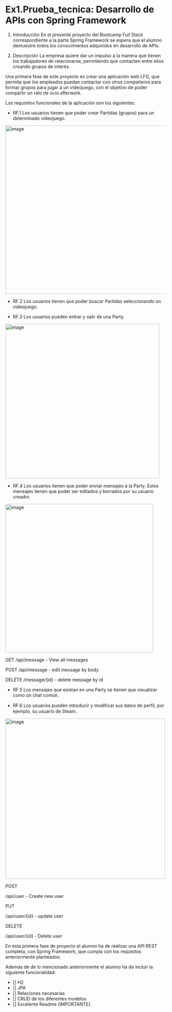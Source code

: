 # Ex1.Prueba_tecnica: Desarrollo de APIs con Spring Framework


1.    Introducción
En el presente proyecto del Bootcamp Full Stack correspondiente a la parte Spring Framework se espera que el alumno demuestre todos los conocimientos adquiridos en desarrollo de APIs. 

2.    Descripción 
La empresa quiere dar un impulso a la manera que tienen los trabajadores de relacionarse, permitiendo que contacten entre ellos creando grupos de interés. 

Una primera fase de este proyecto es crear una aplicación web LFG, que permita que los  empleados  puedan  contactar  con  otros  compañeros  para formar grupos para jugar a un videojuego, con el objetivo de poder compartir un rato de ocio afterwork. 

Los requisitos funcionales de la aplicación son los siguientes: 

- RF.1   Los   usuarios  tienen  que  poder  crear  Partídas  (grupos)  para  un determinado videojuego.
<img width="524" alt="image" src="https://user-images.githubusercontent.com/110301198/233160213-20bb9fdc-5d70-4e7a-ad3b-cd8136507df3.png">

- RF.2  Los  usuarios  tienen  que  poder  buscar  Partídas  seleccionando  un videojuego.


- RF.3  Los usuarios pueden entrar y salir de una Party. 

<img width="481" alt="image" src="https://user-images.githubusercontent.com/110301198/233192699-d7197899-a5c3-4c1a-aaca-a430ffc61126.png">



- RF.4  Los  usuarios  tienen  que  poder  enviar  mensajes  a  la  Party. Estos mensajes tienen que poder ser editados y borrados por su usuario creador. 
<img width="462" alt="image" src="https://user-images.githubusercontent.com/110301198/233177580-1b90590c-440f-4a83-a5e9-699156c7efe8.png">


GET
/api/message - View all messages

POST
/api/message - edit message by body

DELETE
/message/{id} - delete message by id


- RF.5  Los mensajes que existan en una Party se tienen que visualizar como un chat común. 



- RF.6 Los usuarios pueden introducir y modiﬁcar sus datos de perﬁl, por ejemplo, su usuario de Steam. 
<img width="499" alt="image" src="https://user-images.githubusercontent.com/110301198/233175000-0e1136b0-de45-4078-b49e-a903e0a72b62.png">


POST

/api/user - Create new user

PUT

/api/user/{id} - update user

DELETE

/api/user/{id} - Delete user



En esta primera fase de proyecto el alumno ha de realizar una  API REST completa,   con   Spring Framework,   que   cumpla   con   los   requisitos   anteriormente planteados. 

 

 Además de de lo mencionado anteriormente el alumno ha de incluir la siguiente funcionalidad: 

- [] H2
- [] JPA
- [] Relaciones necesarias
- [] CRUD de los diferentes modelos.
- [] Excelente Readme (IMPORTANTE). 

